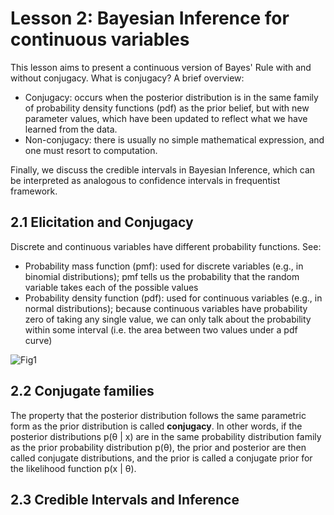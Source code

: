 # Lesson 2: Bayesian Inference for continuous variables

This lesson aims to present a continuous version of Bayes' Rule with and without conjugacy. What is conjugacy? A brief overview:

- Conjugacy: occurs when the posterior distribution is in the same family of probability density functions (pdf) as the prior belief, but with new parameter values, which have been updated to reflect what we have learned from the data. 
- Non-conjugacy:  there is usually no simple mathematical expression, and one must resort to computation. 

Finally, we discuss the credible intervals in Bayesian Inference, which can be interpreted as analogous to confidence intervals in frequentist framework. 

## 2.1 Elicitation and Conjugacy

Discrete and continuous variables have different probability functions. See:

- Probability mass function (pmf): used for discrete variables (e.g., in binomial distributions); pmf tells us the probability that the random variable takes each of the possible values
- Probability density function (pdf): used for continuous variables (e.g., in normal distributions); because continuous variables have probability zero of taking any single value, we can only talk about the probability within some interval (i.e. the area between two values under a pdf curve)


![Fig1](https://miro.medium.com/max/1156/1*MGABHsIerbdfG70sEL4ysA.png)

## 2.2 Conjugate families

The property that the posterior distribution follows the same parametric form as the prior distribution is called **conjugacy**. In other words, if the posterior distributions p(θ | x) are in the same probability distribution family as the prior probability distribution p(θ), the prior and posterior are then called conjugate distributions, and the prior is called a conjugate prior for the likelihood function p(x | θ).

## 2.3 Credible Intervals and Inference
